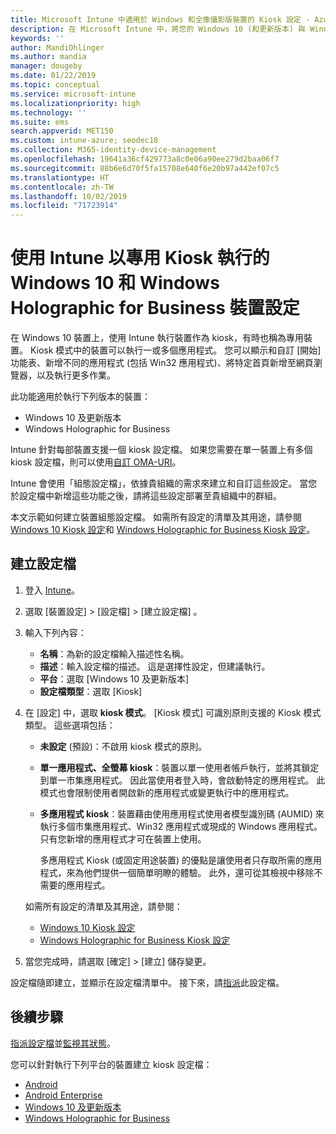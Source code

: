 ```yaml
---
title: Microsoft Intune 中適用於 Windows 和全像攝影版裝置的 Kiosk 設定 - Azure | Microsoft Docs
description: 在 Microsoft Intune 中，將您的 Windows 10 (和更新版本) 與 Windows Holographic for Business 裝置設定為單一應用程式和多應用程式 Kiosk、自訂 [開始] 功能表、新增應用程式、顯示工作列，以及設定網頁瀏覽器。
keywords: ''
author: MandiOhlinger
ms.author: mandia
manager: dougeby
ms.date: 01/22/2019
ms.topic: conceptual
ms.service: microsoft-intune
ms.localizationpriority: high
ms.technology: ''
ms.suite: ems
search.appverid: MET150
ms.custom: intune-azure; seodec18
ms.collection: M365-identity-device-management
ms.openlocfilehash: 19641a36cf429773a8c0e06a90ee279d2baa06f7
ms.sourcegitcommit: 88b6e6d70f5fa15708e640f6e20b97a442ef07c5
ms.translationtype: HT
ms.contentlocale: zh-TW
ms.lasthandoff: 10/02/2019
ms.locfileid: "71723914"
---
```

# <a name="windows-10-and-windows-holographic-for-business-device-settings-to-run-as-a-dedicated-kiosk-using-intune"></a>使用 Intune 以專用 Kiosk 執行的 Windows 10 和 Windows Holographic for Business 裝置設定

在 Windows 10 裝置上，使用 Intune 執行裝置作為 kiosk，有時也稱為專用裝置。 Kiosk 模式中的裝置可以執行一或多個應用程式。 您可以顯示和自訂 [開始] 功能表、新增不同的應用程式 (包括 Win32 應用程式)、將特定首頁新增至網頁瀏覽器，以及執行更多作業。 

此功能適用於執行下列版本的裝置：

- Windows 10 及更新版本
- Windows Holographic for Business

Intune 針對每部裝置支援一個 kiosk 設定檔。 如果您需要在單一裝置上有多個 kiosk 設定檔，則可以使用[自訂 OMA-URI](custom-settings-windows-10.md)。

Intune 會使用「組態設定檔」，依據貴組織的需求來建立和自訂這些設定。 當您於設定檔中新增這些功能之後，請將這些設定部署至貴組織中的群組。

本文示範如何建立裝置組態設定檔。 如需所有設定的清單及其用途，請參閱 [Windows 10 Kiosk 設定](kiosk-settings-windows.md)和 [Windows Holographic for Business Kiosk 設定](kiosk-settings-holographic.md)。

## <a name="create-the-profile"></a>建立設定檔

1. 登入 [Intune](https://go.microsoft.com/fwlink/?linkid=2090973)。
2. 選取 [裝置設定]   > [設定檔]   > [建立設定檔]  。
3. 輸入下列內容：

   - **名稱**：為新的設定檔輸入描述性名稱。
   - **描述**：輸入設定檔的描述。 這是選擇性設定，但建議執行。
   - **平台**：選取 [Windows 10 及更新版本] 
   - **設定檔類型**：選取 [Kiosk] 

4. 在 [設定]  中，選取 **kiosk 模式**。 [Kiosk 模式]  可識別原則支援的 Kiosk 模式類型。 這些選項包括：

    - **未設定** (預設)：不啟用 kiosk 模式的原則。
    - **單一應用程式、全螢幕 kiosk**：裝置以單一使用者帳戶執行，並將其鎖定到單一市集應用程式。 因此當使用者登入時，會啟動特定的應用程式。 此模式也會限制使用者開啟新的應用程式或變更執行中的應用程式。
    - **多應用程式 kiosk**：裝置藉由使用應用程式使用者模型識別碼 (AUMID) 來執行多個市集應用程式、Win32 應用程式或現成的 Windows 應用程式。 只有您新增的應用程式才可在裝置上使用。

        多應用程式 Kiosk (或固定用途裝置) 的優點是讓使用者只存取所需的應用程式，來為他們提供一個簡單明瞭的體驗。 此外，還可從其檢視中移除不需要的應用程式。

    如需所有設定的清單及其用途，請參閱：
      - [Windows 10 Kiosk 設定](kiosk-settings-windows.md)
      - [Windows Holographic for Business Kiosk 設定](kiosk-settings-holographic.md)

5. 當您完成時，請選取 [確定]   > [建立]  儲存變更。 

設定檔隨即建立，並顯示在設定檔清單中。 接下來，請[指派](device-profile-assign.md)此設定檔。

## <a name="next-steps"></a>後續步驟

[指派設定檔](device-profile-assign.md)並[監視其狀態](device-profile-monitor.md)。

您可以針對執行下列平台的裝置建立 kiosk 設定檔：
- [Android](device-restrictions-android.md#kiosk)
- [Android Enterprise](device-restrictions-android-for-work.md#dedicated-device-settings)
- [Windows 10 及更新版本](kiosk-settings-windows.md)
- [Windows Holographic for Business](kiosk-settings-holographic.md)
